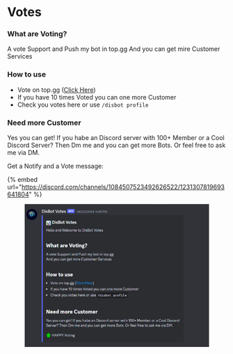 # Votes

### What are Voting?

A vote Support and Push my bot in top.gg And you can get mire Customer Services

### How to use

* Vote on top.gg ([Click Here](https://top.gg/bot/1063079377975377960))
* If you have 10 times Voted you can one more Customer
* Check you votes here or use `/disbot profile`

### Need more Customer

Yes you can get! If you habe an Discord server with 100+ Member or a Cool Discord Server? Then Dm me and you can get more Bots. Or feel free to ask me via DM.





Get a Notify and a Vote message:

{% embed url="https://discord.com/channels/1084507523492626522/1231307819693641804" %}

<figure><img src="../.gitbook/assets/image (1).png" alt=""><figcaption></figcaption></figure>
